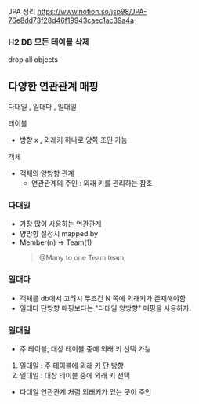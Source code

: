JPA 정리
https://www.notion.so/jsp98/JPA-76e8dd73f28d46f19943caec1ac39a4a

### H2 DB 모든 테이블 삭제
drop all objects

## 다양한 연관관계 매핑 
다대일 , 일대다 , 일대일

테이블 
- 방향 x , 외래키 하나로 양쪽 조인 가능
 
객체
- 객체의 양방향 관계 
    - 연관관계의 주인 : 외래 키를 관리하는 참조 
    
  
### 다대일 
- 가장 많이 사용하는 연관관계
- 양방향 설정시 mapped by 
- Member(n) ->  Team(1) 
  > @Many to one 
    Team team; 
  
### 일대다 
- 객체를 db에서 고려시 무조건 N 쪽에 외래키가 존재해야함
- 일대다 단방향 매핑보다는 "다대일 양방향" 매핑을 사용하자.

### 일대일 
- 주 테이블, 대상 테이블 중에 외래 키 선택 가능 
 1. 일대일 : 주 테이블에 외래 키 단 방향 
 2. 일대일 : 대상 테이블 중에 외래 키 선택 
- 다대일 연관관계 처럼 외래키가 있는 곳이 주인 





